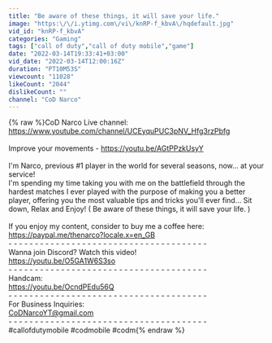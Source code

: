 ```yaml
---
title: "Be aware of these things, it will save your life."
image: "https:\/\/i.ytimg.com\/vi\/knRP-f_kbvA\/hqdefault.jpg"
vid_id: "knRP-f_kbvA"
categories: "Gaming"
tags: ["call of duty","call of duty mobile","game"]
date: "2022-03-14T19:33:41+03:00"
vid_date: "2022-03-14T12:00:16Z"
duration: "PT10M53S"
viewcount: "11028"
likeCount: "2044"
dislikeCount: ""
channel: "CoD Narco"
---
```

{% raw %}CoD Narco Live channel:<br /><a rel="nofollow" target="blank" href="https://www.youtube.com/channel/UCEyquPUC3pNV_Hfg3rzPbfg">https://www.youtube.com/channel/UCEyquPUC3pNV_Hfg3rzPbfg</a><br /><br />Improve your movements - <a rel="nofollow" target="blank" href="https://youtu.be/AGtPPzkUsyY">https://youtu.be/AGtPPzkUsyY</a><br /><br />I'm Narco, previous #1 player in the world for several seasons, now... at your service!<br />I'm spending my time taking you with me on the battlefield through the hardest matches I ever played with the purpose of making you a better player, offering you the most valuable tips and tricks you'll ever find... Sit down, Relax and Enjoy! ( Be aware of these things, it will save your life. )<br /><br />If you enjoy my content, consider to buy me a coffee here: <br /><a rel="nofollow" target="blank" href="https://paypal.me/thenarco?locale.x=en_GB">https://paypal.me/thenarco?locale.x=en_GB</a><br />- - - - - - - - - - - - - - - - - - - - - - - - - - - - - - - - - - - - - -<br />Wanna join Discord? Watch this video!<br /><a rel="nofollow" target="blank" href="https://youtu.be/O5GA1W6S3so​">https://youtu.be/O5GA1W6S3so​</a><br />- - - - - - - - - - - - - - - - - - - - - - - - - - - - - - - - - - - - - -<br />Handcam:<br /><a rel="nofollow" target="blank" href="https://youtu.be/OcndPEdu56Q​">https://youtu.be/OcndPEdu56Q​</a><br />- - - - - - - - - - - - - - - - - - - - - - - - - - - - - - - - - - - - - -<br />For Business Inquiries:<br />CoDNarcoYT@gmail.com<br />- - - - - - - - - - - - - - - - - - - - - - - - - - - - - - - - - - - - - -<br />#callofdutymobile​ #codmobile​ #codm{% endraw %}

